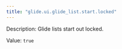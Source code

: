 ```yaml
---
title: "glide.ui.glide_list.start.locked"
---
```


Description: Glide lists start out locked.

Value: `true`